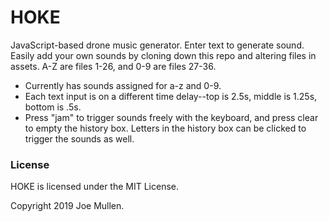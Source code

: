 # HOKE

JavaScript-based drone music generator. Enter text to generate sound. Easily add your own sounds by cloning down this repo and altering files in assets. A-Z are files 1-26, and 0-9 are files 27-36.

+ Currently has sounds assigned for a-z and 0-9.
+ Each text input is on a different time delay--top is 2.5s, middle is 1.25s, bottom is .5s.
+ Press "jam" to trigger sounds freely with the keyboard, and press clear to empty the history box. Letters in the history box can be clicked to trigger the sounds as well.

### License

HOKE is licensed under the MIT License.

Copyright 2019 Joe Mullen.
